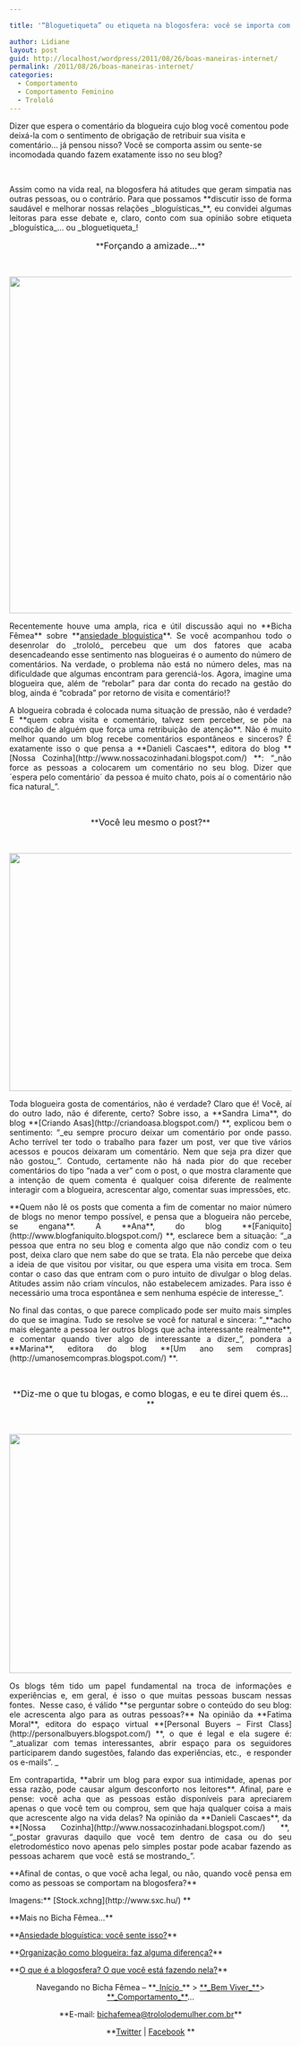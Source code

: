 ```yaml
---

title: '“Bloguetiqueta” ou etiqueta na blogosfera: você se importa com isso?'

author: Lidiane
layout: post
guid: http://localhost/wordpress/2011/08/26/boas-maneiras-internet/
permalink: /2011/08/26/boas-maneiras-internet/
categories:
  - Comportamento
  - Comportamento Feminino
  - Trololó
---
```

Dizer que espera o comentário da blogueira cujo blog você comentou pode deixá-la com o sentimento de obrigação de retribuir sua visita e comentário… já pensou nisso? Você se comporta assim ou sente-se incomodada quando fazem exatamente isso no seu blog?

&nbsp;

<p align="justify">
  Assim como na vida real, na blogosfera há atitudes que geram simpatia nas outras pessoas, ou o contrário. Para que possamos **discutir isso de forma saudável e melhorar nossas relações _bloguísticas_**, eu convidei algumas leitoras para esse debate e, claro, conto com sua opinião sobre etiqueta _bloguística_… ou _bloguetiqueta_!
</p>

<!--more-->

<p align="center">
  **<span style="font-size: medium;">Forçando a amizade…</span>**
</p>

&nbsp;

<p align="center">
  <a href="http://www.trololodemulher.com.br/blog/wp-content/uploads/2011/08/internet2.jpg"><img class="alignnone size-full wp-image-6833" title="internet[2]" src="http://www.trololodemulher.com.br/blog/wp-content/uploads/2011/08/internet2.jpg" alt="" width="561" height="600" /></a>
</p>

<p align="justify">
  Recentemente houve uma ampla, rica e útil discussão aqui no **Bicha Fêmea** sobre **<a href="http://www.trololodemulher.com.br/2011/07/29/ansiedade-bloguistica/">ansiedade bloguistica</a>**. Se você acompanhou todo o desenrolar do _trololó_ percebeu que um dos fatores que acaba desencadeando esse sentimento nas blogueiras é o aumento do número de comentários. Na verdade, o problema não está no número deles, mas na dificuldade que algumas encontram para gerenciá-los. Agora, imagine uma blogueira que, além de “rebolar” para dar conta do recado na gestão do blog, ainda é “cobrada” por retorno de visita e comentário!?
</p>

<p align="justify">
  A blogueira cobrada é colocada numa situação de pressão, não é verdade? E **quem cobra visita e comentário, talvez sem perceber, se põe na condição de alguém que força uma retribuição de atenção**. Não é muito melhor quando um blog recebe comentários espontâneos e sinceros? É exatamente isso o que pensa a **Danieli Cascaes**, editora do blog **[Nossa Cozinha](http://www.nossacozinhadani.blogspot.com/) **: “_não force as pessoas a colocarem um comentário no seu blog. Dizer que ´espera pelo comentário´ da pessoa é muito chato, pois aí o comentário não fica natural_”.
</p>

&nbsp;

<p align="center">
  **<span style="font-size: medium;">Você leu mesmo o post?</span>**
</p>

&nbsp;

<p align="center">
  <a href="http://www.trololodemulher.com.br/blog/wp-content/uploads/2011/08/internet3.jpg"><img class="alignnone size-full wp-image-6834" title="image description" src="http://www.trololodemulher.com.br/blog/wp-content/uploads/2011/08/internet3.jpg" alt="" width="600" height="424" /></a>
</p>

<p align="justify">
  Toda blogueira gosta de comentários, não é verdade? Claro que é! Você, aí do outro lado, não é diferente, certo? Sobre isso, a **Sandra Lima**, do blog **[Criando Asas](http://criandoasa.blogspot.com/) **, explicou bem o sentimento: “_eu sempre procuro deixar um comentário por onde passo. Acho terrível ter todo o trabalho para fazer um post, ver que tive vários acessos e poucos deixaram um comentário. Nem que seja pra dizer que não gostou_”. Contudo, certamente não há nada pior do que receber comentários do tipo “nada a ver” com o post, o que mostra claramente que a intenção de quem comenta é qualquer coisa diferente de realmente interagir com a blogueira, acrescentar algo, comentar suas impressões, etc.
</p>

<p align="justify">
  **Quem não lê os posts que comenta a fim de comentar no maior número de blogs no menor tempo possível, e pensa que a blogueira não percebe, se engana**. A **Ana**, do blog **[Faniquito](http://www.blogfaniquito.blogspot.com/) **, esclarece bem a situação: “_a pessoa que entra no seu blog e comenta algo que não condiz com o teu post, deixa claro que nem sabe do que se trata. Ela não percebe que deixa a ideia de que visitou por visitar, ou que espera uma visita em troca. Sem contar o caso das que entram com o puro intuito de divulgar o blog delas. Atitudes assim não criam vínculos, não estabelecem amizades. Para isso é necessário uma troca espontânea e sem nenhuma espécie de interesse_”.
</p>

<p align="justify">
  No final das contas, o que parece complicado pode ser muito mais simples do que se imagina. Tudo se resolve se você for natural e sincera: “_**acho mais elegante a pessoa ler outros blogs que acha interessante realmente**, e comentar quando tiver algo de interessante a dizer_”, pondera a **Marina**, editora do blog **[Um ano sem compras](http://umanosemcompras.blogspot.com/) **.
</p>

&nbsp;

<p align="center">
  **<span style="font-size: medium;">Diz-me o que tu blogas, e como blogas, e eu te direi quem és…</span>**
</p>

&nbsp;

<p align="center">
  <a href="http://www.trololodemulher.com.br/blog/wp-content/uploads/2011/08/internet.jpg"><img class="alignnone size-full wp-image-6832" title="internet" src="http://www.trololodemulher.com.br/blog/wp-content/uploads/2011/08/internet.jpg" alt="" width="600" height="426" /></a>
</p>

<p align="justify">
  Os blogs têm tido um papel fundamental na troca de informações e experiências e, em geral, é isso o que muitas pessoas buscam nessas fontes.  Nesse caso, é válido **se perguntar sobre o conteúdo do seu blog: ele acrescenta algo para as outras pessoas?** Na opinião da **Fatima Moral**, editora do espaço virtual **[Personal Buyers – First Class](http://personalbuyers.blogspot.com/) **, o que é legal e ela sugere é: “_atualizar com temas interessantes, abrir espaço para os seguidores participarem dando sugestões, falando das experiências, etc.,  e responder os e-mails”. _
</p>

<p align="justify">
  Em contrapartida, **abrir um blog para expor sua intimidade, apenas por essa razão, pode causar algum desconforto nos leitores**. Afinal, pare e pense: você acha que as pessoas estão disponíveis para apreciarem apenas o que você tem ou comprou, sem que haja qualquer coisa a mais que acrescente algo na vida delas? Na opinião da **Danieli Cascaes**, da **[Nossa Cozinha](http://www.nossacozinhadani.blogspot.com/) **,  “_postar gravuras daquilo que você tem dentro de casa ou do seu eletrodoméstico novo apenas pelo simples postar pode acabar fazendo as pessoas acharem  que você  está se mostrando_”.
</p>

<p align="justify">
  **Afinal de contas, o que você acha legal, ou não, quando você pensa em como as pessoas se comportam na blogosfera?**
</p>

<p align="justify">
  Imagens:** [Stock.xchng](http://www.sxc.hu/) **
</p>

<p align="justify">
  **Mais no Bicha Fêmea…**
</p>

<p align="justify">
  **<a href="http://www.trololodemulher.com.br/2011/07/29/ansiedade-bloguistica/">Ansiedade bloguística: você sente isso?</a>**
</p>

<p align="justify">
  **<a href="http://www.trololodemulher.com.br/2010/06/11/organizacao-blogosfera/">Organização como blogueira: faz alguma diferença?</a>**
</p>

<p align="justify">
  **<a href="http://www.trololodemulher.com.br/2010/12/08/o-que-e-a-blogosfera/">O que é a blogosfera? O que você está fazendo nela?</a>**
</p>

<p align="center">
  Navegando no Bicha Fêmea – **_<a href="http://www.trololodemulher.com.br/">Início</a>_** > <a href="http://www.trololodemulher.com.br/bem-viver/">**_Bem Viver_**</a>> <a href="http://www.trololodemulher.com.br/category/da-mente/comportamento/">**_Comportamento_**</a>…
</p>

<p align="center">
  **E-mail: <a href="mailto:bichafemea@trololodemulher.com.br">bichafemea@trololodemulher.com.br</a>**
</p>

<p align="center">
  **<a href="http://twitter.com/#!/bichafemea">Twitter</a> | <a href="https://www.facebook.com/profile.php?id=100002007076157">Facebook</a> **
</p>
